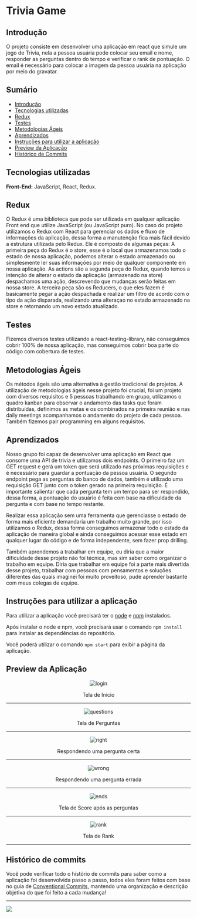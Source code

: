 # Trivia Game

## Introdução

O projeto consiste em desenvolver uma aplicação em react que simule um jogo de Trivia, nela a pessoa usuária pode colocar seu email e nome, responder as perguntas dentro do tempo e verificar o rank de pontuação. O email é necessário para colocar a imagem da pessoa usuária na aplicação por meio do gravatar.

## Sumário

- [Introdução](#introdução)
- [Tecnologias utilizadas](#tecnologias-utilizadas)
- [Redux](#redux)
- [Testes](#testes)
- [Metodologias Ágeis](#metodologias-ágeis)
- [Aprendizados](#aprendizados)
- [Instruções para utilizar a aplicação](#instruções-para-utilizar-a-aplicação)
- [Preview da Aplicação](#preview-da-aplicação)
- [Histórico de Commits](#histórico-de-commits)

## Tecnologias utilizadas

**Front-End:** JavaScript, React, Redux.

## Redux

O Redux é uma biblioteca que pode ser utilizada em qualquer aplicação Front end que utilize JavaScript (ou JavaScript puro). No caso do projeto utilizamos o Redux com React para gerenciar os dados e fluxo de informações da aplicação, dessa forma a manutenção fica mais fácil devido a estrutura utilizada pelo Redux. Ele é composto de algumas peças: A primeira peça do Redux é o store, esse é o local que armazenamos todo o estado de nossa aplicação, podemos alterar o estado armazenado ou simplesmente ler suas informações por meio de qualquer componente em nossa aplicação. As actions são a segunda peça do Redux, quando temos a intenção de alterar o estado da aplicação (armazenado na store) despachamos uma ação, descrevendo que mudanças serão feitas em nossa store. A terceira peça são os Reducers, o que eles fazem é basicamente pegar a ação despachada e realizar um filtro de acordo com o tipo da ação disparada, realizando uma alteraçao no estado armazenado na store e retornando um novo estado atualizado.

## Testes

Fizemos diversos testes utilizando a react-testing-library, não conseguimos cobrir 100% de nossa aplicação, mas conseguimos cobrir boa parte do código com cobertura de testes.

## Metodologias Ágeis

Os métodos ágeis são uma alternativa à gestão tradicional de projetos. A utilização de metodologias ágeis nesse projeto foi crucial, foi um projeto com diversos requisitos e 5 pessoas trabalhando em grupo, utilizamos o quadro kanban para observar o andamento das tasks que foram distribuídas, definimos as metas e os combinados na primeira reunião e nas daily meetings acompanhamos o andamento do projeto de cada pessoa. Também fizemos pair programming em alguns requisitos.

## Aprendizados

Nosso grupo foi capaz de desenvolver uma aplicação em React que consome uma API de trivia e utilizamos dois endpoints. O primeiro faz um GET request e gerá um token que será utilizado nas próximas requisições e é necessário para guardar a pontuação da pessoa usuária. O segundo endpoint pega as perguntas do banco de dados, também é utilizado uma requisição GET junto com o token gerado na primeira requisição. É importante salientar que cada pergunta tem um tempo para ser respondido, dessa forma, a pontuação do usuário é feita com base na dificuldade da pergunta e com base no tempo restante.

Realizar essa aplicação sem uma ferramenta que gerenciasse o estado de forma mais eficiente demandaria um trabalho muito grande, por isso utilizamos o Redux, dessa forma conseguimos armazenar todo o estado da aplicação de maneira global e ainda conseguimos acessar esse estado em qualquer lugar do código e de forma independente, sem fazer prop drilling.

Também aprendemos a trabalhar em equipe, eu diria que a maior dificuldade desse projeto não foi técnica, mas sim saber como organizar o trabalho em equipe. Diria que trabalhar em equipe foi a parte mais divertida desse projeto, trabalhar com pessoas com pensamentos e soluções diferentes das quais imaginei foi muito proveitoso, pude aprender bastante com meus colegas de equipe.

## Instruções para utilizar a aplicação

Para utilizar a aplicação você precisará ter o [node](https://nodejs.org/en/download/) e [npm](https://docs.npmjs.com/downloading-and-installing-node-js-and-npm) instalados.

Após instalar o node e npm, você precisará usar o comando `npm install` para instalar as dependências do repositório.

Você poderá utilizar o comando `npm start` para exibir a página da aplicação.

## Preview da Aplicação

<p align="center">
<img src="./samples/home.png" alt="login"/>
</p>
<p align="center">
Tela de Início
</p>
<hr />

<p align="center">
<img src="./samples/question.png" alt="questions"/>
</p>
<p align="center">
Tela de Perguntas
</p>
<hr />

<p align="center">
<img src="./samples/right.png" alt="right"/>
</p>
<p align="center">
Respondendo uma pergunta certa
</p>
<hr />

<p align="center">
<img src="./samples/wrong.png" alt="wrong"/>
</p>
<p align="center">
Respondendo uma pergunta errada
</p>
<hr />

<p align="center">
<img src="./samples/ends.png" alt="ends"/>
</p>
<p align="center">
Tela de Score após as perguntas
</p>
<hr />

<p align="center">
<img src="./samples/ranking.png" alt="rank"/>
</p>
<p align="center">
Tela de Rank
</p>
<hr />

## Histórico de commits

Você pode verificar todo o histório de commits para saber como a aplicação foi desenvolvida passo a passo, todos eles foram feitos com base no guia de [Conventional Commits](https://www.conventionalcommits.org/en/v1.0.0/), mantendo uma organização e descrição objetiva do que foi feito a cada mudança!
***
  <a href="https://www.linkedin.com/in/isaacalmeidafilho/">
    <img src="https://img.shields.io/badge/LinkedIn-0077B5?style=for-the-badge&logo=linkedin&logoColor=white" />
  </a>
